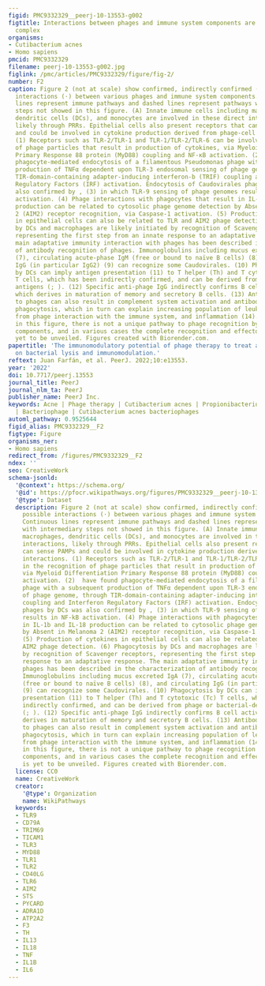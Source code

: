 ```yaml
---
figid: PMC9332329__peerj-10-13553-g002
figtitle: Interactions between phages and immune system components are varied and
  complex
organisms:
- Cutibacterium acnes
- Homo sapiens
pmcid: PMC9332329
filename: peerj-10-13553-g002.jpg
figlink: /pmc/articles/PMC9332329/figure/fig-2/
number: F2
caption: Figure 2 (not at scale) show confirmed, indirectly confirmed (*), and possible
  interactions (⋅) between various phages and immune system components. Continuous
  lines represent immune pathways and dashed lines represent pathways with intermediary
  steps not showed in this figure. (A) Innate immune cells including macrophages,
  dendritic cells (DCs), and monocytes are involved in these direct interactions,
  likely through PRRs. Epithelial cells also present receptors that can sense PAMPs
  and could be involved in cytokine production derived from phage-cell interactions.
  (1) Receptors such as TLR-2/TLR-1 and TLR-1/TLR-2/TLR-6 can be involved in the recognition
  of phage particles that result in production of cytokines, via Myeloid Differentiation
  Primary Response 88 protein (MyD88) coupling and NF-κB activation. (2)  have found
  phagocyte-mediated endocytosis of a filamentous Pseudomonas phage with a subsequent
  production of TNFα dependent upon TLR-3 endosomal sensing of phage genome, through
  TIR-domain-containing adapter-inducing interferon-b (TRIF) coupling and Interferon
  Regulatory Factors (IRF) activation. Endocytosis of Caudovirales phages by DCs was
  also confirmed by , (3) in which TLR-9 sensing of phage genomes results in NF-kB
  activation. (4) Phage interactions with phagocytes that result in IL-1b and IL-18
  production can be related to cytosolic phage genome detection by Absent in Melanoma
  2 (AIM2) receptor recognition, via Caspase-1 activation. (5) Production of cytokines
  in epithelial cells can also be related to TLR and AIM2 phage detection. (6) Phagocytosis
  by DCs and macrophages are likely initiated by recognition of Scavenger receptors,
  representing the first step from an innate response to an adaptative response. The
  main adaptative immunity interaction with phages has been described in the characterization
  of antibody recognition of phages. Immunoglobulins including mucus excreted IgA
  (7), circulating acute-phase IgM (free or bound to naïve B cells) (8), and circulating
  IgG (in particular IgG2) (9) can recognize some Caudovirales. (10) Phagocytosis
  by DCs can imply antigen presentation (11) to T helper (Th) and T cytotoxic (Tc)
  T cells, which has been indirectly confirmed, and can be derived from phage or bacterial-derived
  antigens (; ). (12) Specific anti-phage IgG indirectly confirms B cell activation,
  which derives in maturation of memory and secretory B cells. (13) Antibodies binding
  to phages can also result in complement system activation and antibody mediated
  phagocytosis, which in turn can explain increasing population of leukocytes derived
  from phage interaction with the immune system, and inflammation (14). As depicted
  in this figure, there is not a unique pathway to phage recognition by immune system
  components, and in various cases the complete recognition and effector pathway is
  yet to be unveiled. Figures created with Biorender.com.
papertitle: 'The immunomodulatory potential of phage therapy to treat acne: a review
  on bacterial lysis and immunomodulation.'
reftext: Juan Farfán, et al. PeerJ. 2022;10:e13553.
year: '2022'
doi: 10.7717/peerj.13553
journal_title: PeerJ
journal_nlm_ta: PeerJ
publisher_name: PeerJ Inc.
keywords: Acne | Phage therapy | Cutibacterium acnes | Propionibacterium acnes | Immunomodulation
  | Bacteriophage | Cutibacterium acnes bacteriophages
automl_pathway: 0.9525644
figid_alias: PMC9332329__F2
figtype: Figure
organisms_ner:
- Homo sapiens
redirect_from: /figures/PMC9332329__F2
ndex: ''
seo: CreativeWork
schema-jsonld:
  '@context': https://schema.org/
  '@id': https://pfocr.wikipathways.org/figures/PMC9332329__peerj-10-13553-g002.html
  '@type': Dataset
  description: Figure 2 (not at scale) show confirmed, indirectly confirmed (*), and
    possible interactions (⋅) between various phages and immune system components.
    Continuous lines represent immune pathways and dashed lines represent pathways
    with intermediary steps not showed in this figure. (A) Innate immune cells including
    macrophages, dendritic cells (DCs), and monocytes are involved in these direct
    interactions, likely through PRRs. Epithelial cells also present receptors that
    can sense PAMPs and could be involved in cytokine production derived from phage-cell
    interactions. (1) Receptors such as TLR-2/TLR-1 and TLR-1/TLR-2/TLR-6 can be involved
    in the recognition of phage particles that result in production of cytokines,
    via Myeloid Differentiation Primary Response 88 protein (MyD88) coupling and NF-κB
    activation. (2)  have found phagocyte-mediated endocytosis of a filamentous Pseudomonas
    phage with a subsequent production of TNFα dependent upon TLR-3 endosomal sensing
    of phage genome, through TIR-domain-containing adapter-inducing interferon-b (TRIF)
    coupling and Interferon Regulatory Factors (IRF) activation. Endocytosis of Caudovirales
    phages by DCs was also confirmed by , (3) in which TLR-9 sensing of phage genomes
    results in NF-kB activation. (4) Phage interactions with phagocytes that result
    in IL-1b and IL-18 production can be related to cytosolic phage genome detection
    by Absent in Melanoma 2 (AIM2) receptor recognition, via Caspase-1 activation.
    (5) Production of cytokines in epithelial cells can also be related to TLR and
    AIM2 phage detection. (6) Phagocytosis by DCs and macrophages are likely initiated
    by recognition of Scavenger receptors, representing the first step from an innate
    response to an adaptative response. The main adaptative immunity interaction with
    phages has been described in the characterization of antibody recognition of phages.
    Immunoglobulins including mucus excreted IgA (7), circulating acute-phase IgM
    (free or bound to naïve B cells) (8), and circulating IgG (in particular IgG2)
    (9) can recognize some Caudovirales. (10) Phagocytosis by DCs can imply antigen
    presentation (11) to T helper (Th) and T cytotoxic (Tc) T cells, which has been
    indirectly confirmed, and can be derived from phage or bacterial-derived antigens
    (; ). (12) Specific anti-phage IgG indirectly confirms B cell activation, which
    derives in maturation of memory and secretory B cells. (13) Antibodies binding
    to phages can also result in complement system activation and antibody mediated
    phagocytosis, which in turn can explain increasing population of leukocytes derived
    from phage interaction with the immune system, and inflammation (14). As depicted
    in this figure, there is not a unique pathway to phage recognition by immune system
    components, and in various cases the complete recognition and effector pathway
    is yet to be unveiled. Figures created with Biorender.com.
  license: CC0
  name: CreativeWork
  creator:
    '@type': Organization
    name: WikiPathways
  keywords:
  - TLR9
  - CD79A
  - TRIM69
  - TICAM1
  - TLR3
  - MYD88
  - TLR1
  - TLR2
  - CD40LG
  - TLR6
  - AIM2
  - STS
  - PYCARD
  - ADRA1D
  - ATP2A2
  - F3
  - TH
  - IL13
  - IL18
  - TNF
  - IL1B
  - IL6
---
```

